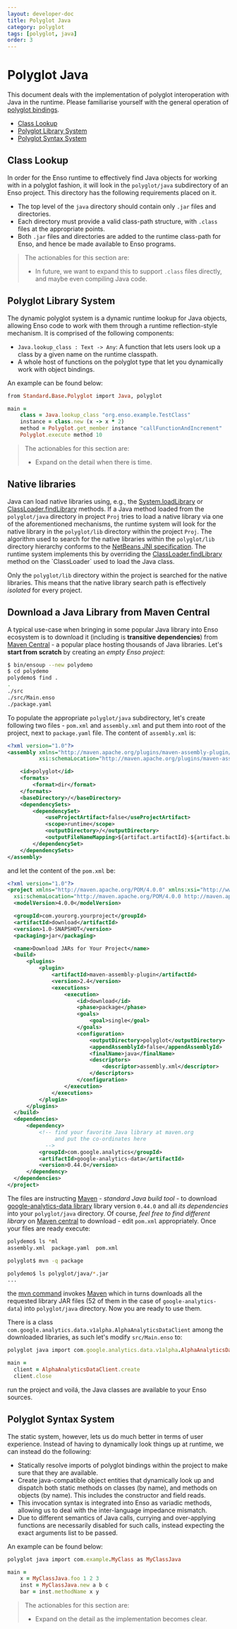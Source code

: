 ```yaml
---
layout: developer-doc
title: Polyglot Java
category: polyglot
tags: [polyglot, java]
order: 3
---
```


# Polyglot Java

This document deals with the implementation of polyglot interoperation with Java
in the runtime. Please familiarise yourself with the general operation of
[polyglot bindings](./polyglot-bindings.md).

<!-- MarkdownTOC levels="2,3" autolink="true" -->

- [Class Lookup](#class-lookup)
- [Polyglot Library System](#polyglot-library-system)
- [Polyglot Syntax System](#polyglot-syntax-system)

<!-- /MarkdownTOC -->

## Class Lookup

In order for the Enso runtime to effectively find Java objects for working with
in a polyglot fashion, it will look in the `polyglot/java` subdirectory of an
Enso project. This directory has the following requirements placed on it.

- The top level of the `java` directory should contain only `.jar` files and
  directories.
- Each directory must provide a valid class-path structure, with `.class` files
  at the appropriate points.
- Both `.jar` files and directories are added to the runtime class-path for
  Enso, and hence be made available to Enso programs.

> The actionables for this section are:
>
> - In future, we want to expand this to support `.class` files directly, and
>   maybe even compiling Java code.

## Polyglot Library System

The dynamic polyglot system is a dynamic runtime lookup for Java objects,
allowing Enso code to work with them through a runtime reflection-style
mechanism. It is comprised of the following components:

- `Java.lookup_class : Text -> Any`: A function that lets users
  look up a class by a given name on the runtime classpath.
- A whole host of functions on the polyglot type that let you dynamically work
  with object bindings.

An example can be found below:

```ruby
from Standard.Base.Polyglot import Java, polyglot

main =
    class = Java.lookup_class "org.enso.example.TestClass"
    instance = class.new (x -> x * 2)
    method = Polyglot.get_member instance "callFunctionAndIncrement"
    Polyglot.execute method 10
```

> The actionables for this section are:
>
> - Expand on the detail when there is time.

## Native libraries
Java can load native libraries using, e.g., the [System.loadLibrary](https://docs.oracle.com/en/java/javase/21/docs/api/java.base/java/lang/System.html#loadLibrary(java.lang.String))
or [ClassLoader.findLibrary](https://docs.oracle.com/en/java/javase/21/docs/api/java.base/java/lang/ClassLoader.html#findLibrary(java.lang.String))
methods.
If a Java method loaded from the `polyglot/java` directory in project `Proj` tries to load a
native library via one of the aforementioned mechanisms, the runtime system will look for the
native library in the `polyglot/lib` directory within the project `Proj`.
The algorithm used to search for the native libraries within the `polyglot/lib` directory hierarchy conforms to the [NetBeans JNI specification](https://bits.netbeans.org/23/javadoc/org-openide-modules/org/openide/modules/doc-files/api.html#jni).
The runtime system implements this by overriding the [ClassLoader.findLibrary](https://docs.oracle.com/en/java/javase/21/docs/api/java.base/java/lang/ClassLoader.html#findLibrary(java.lang.String))
method on the `ClassLoader` used to load the Java class.

Only the `polyglot/lib` directory within the project is searched for the native libraries.
This means that the native library search path is effectively _isolated_ for every project.


## Download a Java Library from Maven Central

A typical use-case when bringing in some popular Java library into Enso
ecosystem is to download it (including is **transitive dependencies**) from
[Maven Central](http://maven.org) - a popular place hosting thousands of Java
libraries. Let's **start from scratch** by creating an _empty Enso project_:

```bash
$ bin/ensoup --new polydemo
$ cd polydemo
polydemo$ find .
.
./src
./src/Main.enso
./package.yaml
```

To populate the appropriate `polyglot/java` subdirectory, let's create following
two files - `pom.xml` and `assembly.xml` and put them into root of the project,
next to `package.yaml` file. The content of `assembly.xml` is:

```xml
<?xml version="1.0"?>
<assembly xmlns="http://maven.apache.org/plugins/maven-assembly-plugin/assembly/1.1.2" xmlns:xsi="http://www.w3.org/2001/XMLSchema-instance"
          xsi:schemaLocation="http://maven.apache.org/plugins/maven-assembly-plugin/assembly/1.1.2 http://maven.apache.org/xsd/assembly-1.1.2.xsd">

    <id>polyglot</id>
    <formats>
        <format>dir</format>
    </formats>
    <baseDirectory>/</baseDirectory>
    <dependencySets>
        <dependencySet>
            <useProjectArtifact>false</useProjectArtifact>
            <scope>runtime</scope>
            <outputDirectory>/</outputDirectory>
            <outputFileNameMapping>${artifact.artifactId}-${artifact.baseVersion}.${artifact.extension}</outputFileNameMapping>
        </dependencySet>
    </dependencySets>
</assembly>
```

and let the content of the `pom.xml` be:

```xml
<?xml version="1.0"?>
<project xmlns="http://maven.apache.org/POM/4.0.0" xmlns:xsi="http://www.w3.org/2001/XMLSchema-instance"
  xsi:schemaLocation="http://maven.apache.org/POM/4.0.0 http://maven.apache.org/xsd/maven-4.0.0.xsd">
  <modelVersion>4.0.0</modelVersion>

  <groupId>com.yourorg.yourproject</groupId>
  <artifactId>download</artifactId>
  <version>1.0-SNAPSHOT</version>
  <packaging>jar</packaging>

  <name>Download JARs for Your Project</name>
  <build>
      <plugins>
          <plugin>
              <artifactId>maven-assembly-plugin</artifactId>
              <version>2.4</version>
              <executions>
                  <execution>
                      <id>download</id>
                      <phase>package</phase>
                      <goals>
                          <goal>single</goal>
                      </goals>
                      <configuration>
                          <outputDirectory>polyglot</outputDirectory>
                          <appendAssemblyId>false</appendAssemblyId>
                          <finalName>java</finalName>
                          <descriptors>
                              <descriptor>assembly.xml</descriptor>
                          </descriptors>
                      </configuration>
                  </execution>
              </executions>
          </plugin>
      </plugins>
  </build>
  <dependencies>
      <dependency>
          <!-- find your favorite Java library at maven.org
               and put the co-ordinates here
            -->
          <groupId>com.google.analytics</groupId>
          <artifactId>google-analytics-data</artifactId>
          <version>0.44.0</version>
      </dependency>
  </dependencies>
</project>
```

The files are instructing [Maven](http://maven.apache.org) - _standard Java
build tool_ - to download
[google-analytics-data library](https://central.sonatype.com/artifact/com.google.analytics/google-analytics-data/0.44.0)
library version `0.44.0` and all _its dependencies_ into your `polyglot/java`
directory. Of course, _feel free to find different library_ on
[Maven central](https://search.maven.org/) to download - edit `pom.xml`
appropriately. Once your files are ready execute:

```bash
polydemo$ ls *ml
assembly.xml  package.yaml  pom.xml

polyglot$ mvn -q package

polydemo$ ls polyglot/java/*.jar
...
```

the [mvn command](http://maven.apache.org) invokes
[Maven](http://maven.apache.org) which in turns downloads all the requested
library JAR files (52 of them in the case of `google-analytics-data`) into
`polyglot/java` directory. Now you are ready to use them.

There is a class `com.google.analytics.data.v1alpha.AlphaAnalyticsDataClient`
among the downloaded libraries, as such let's modify `src/Main.enso` to:

```ruby
polyglot java import com.google.analytics.data.v1alpha.AlphaAnalyticsDataClient

main =
  client = AlphaAnalyticsDataClient.create
  client.close
```

run the project and voilá, the Java classes are available to your Enso sources.

## Polyglot Syntax System

The static system, however, lets us do much better in terms of user experience.
Instead of having to dynamically look things up at runtime, we can instead do
the following:

- Statically resolve imports of polyglot bindings within the project to make
  sure that they are available.
- Create java-compatible object entities that dynamically look up and dispatch
  both static methods on classes (by name), and methods on objects (by name).
  This includes the constructor and field reads.
- This invocation syntax is integrated into Enso as variadic methods, allowing
  us to deal with the inter-language impedance mismatch.
- Due to different semantics of Java calls, currying and over-applying functions
  are necessarily disabled for such calls, instead expecting the exact arguments
  list to be passed.

An example can be found below:

```ruby
polyglot java import com.example.MyClass as MyClassJava

main =
    x = MyClassJava.foo 1 2 3
    inst = MyClassJava.new a b c
    bar = inst.methodName x y
```

> The actionables for this section are:
>
> - Expand on the detail as the implementation becomes clear.

